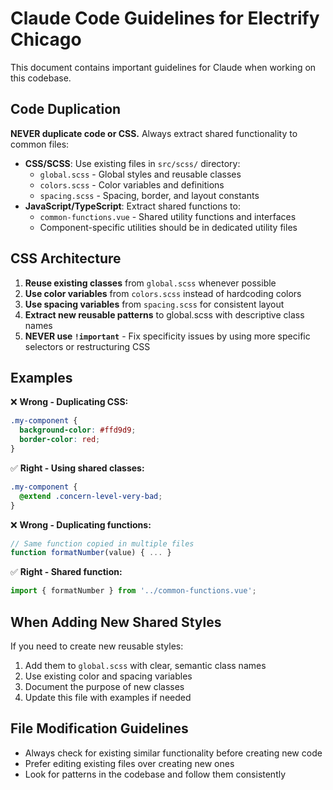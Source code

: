 # Claude Code Guidelines for Electrify Chicago

This document contains important guidelines for Claude when working on this codebase.

## Code Duplication

**NEVER duplicate code or CSS.** Always extract shared functionality to common files:

- **CSS/SCSS**: Use existing files in `src/scss/` directory:
  - `global.scss` - Global styles and reusable classes
  - `colors.scss` - Color variables and definitions
  - `spacing.scss` - Spacing, border, and layout constants
- **JavaScript/TypeScript**: Extract shared functions to:
  - `common-functions.vue` - Shared utility functions and interfaces
  - Component-specific utilities should be in dedicated utility files

## CSS Architecture

1. **Reuse existing classes** from `global.scss` whenever possible
2. **Use color variables** from `colors.scss` instead of hardcoding colors
3. **Use spacing variables** from `spacing.scss` for consistent layout
4. **Extract new reusable patterns** to global.scss with descriptive class names
5. **NEVER use `!important`** - Fix specificity issues by using more specific selectors or restructuring CSS

## Examples

❌ **Wrong - Duplicating CSS:**

```scss
.my-component {
  background-color: #ffd9d9;
  border-color: red;
}
```

✅ **Right - Using shared classes:**

```scss
.my-component {
  @extend .concern-level-very-bad;
}
```

❌ **Wrong - Duplicating functions:**

```javascript
// Same function copied in multiple files
function formatNumber(value) { ... }
```

✅ **Right - Shared function:**

```javascript
import { formatNumber } from '../common-functions.vue';
```

## When Adding New Shared Styles

If you need to create new reusable styles:

1. Add them to `global.scss` with clear, semantic class names
2. Use existing color and spacing variables
3. Document the purpose of new classes
4. Update this file with examples if needed

## File Modification Guidelines

- Always check for existing similar functionality before creating new code
- Prefer editing existing files over creating new ones
- Look for patterns in the codebase and follow them consistently
